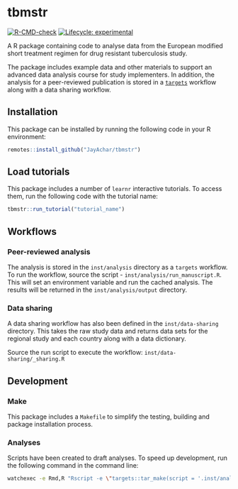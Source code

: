 # tbmstr

<!-- badges: start -->

[![R-CMD-check](https://github.com/JayAchar/tbmstr/actions/workflows/R-CMD-check.yaml/badge.svg)](https://github.com/JayAchar/tbmstr/actions/workflows/R-CMD-check.yaml)
[![Lifecycle: experimental](https://img.shields.io/badge/lifecycle-stable-brightgreen.svg)](https://lifecycle.r-lib.org/articles/stages.html#stable)

<!-- badges: end -->

A R package containing code to analyse data from the European modified
short treatment regimen for drug resistant tuberculosis study.

The package includes example data and other materials to support an advanced
data analysis course for study implementers. In addition, the analysis for a
peer-reviewed publication is stored in a
[`targets`](https://books.ropensci.org/targets/) workflow along with a data
sharing workflow.

## Installation

This package can be installed by running the following code in your R
environment:

```r
remotes::install_github("JayAchar/tbmstr")
```

## Load tutorials

This package includes a number of `learnr` interactive tutorials. To access
them, run the following code with the tutorial name:

```r
tbmstr::run_tutorial("tutorial_name")
```

## Workflows

### Peer-reviewed analysis

The analysis is stored in the `inst/analysis` directory as a `targets` workflow.
To run the workflow, source the script - `inst/analysis/run_manuscript.R`. This
will set an environment variable and run the cached analysis. The results
will be returned in the `inst/analysis/output` directory.

### Data sharing

A data sharing workflow has also been defined in the `inst/data-sharing`
directory. This takes the raw study data and returns data sets for the regional
study and each country along with a data dictionary.

Source the run script to execute the workflow: `inst/data-sharing/_sharing.R`

## Development

### Make

This package includes a `Makefile` to simplify the testing, building and
package installation process.

### Analyses

Scripts have been created to draft analyses. To speed up development,
run the following command in the command line:

```sh
watchexec -e Rmd,R "Rscript -e \"targets::tar_make(script = '.inst/analyses/_manuscript.R')\""
```
